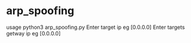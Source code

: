 # arp_spoofing
usage python3 arp_spoofing.py
Enter target ip eg [0.0.0.0] 
Enter targets getway ip eg [0.0.0.0]

